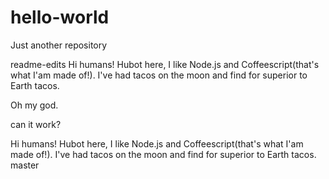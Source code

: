 # hello-world
Just another repository

readme-edits
Hi humans! 
Hubot here, I like Node.js and Coffeescript(that's what I'am made of!). 
I've had tacos on the moon and find for superior to Earth tacos.


Oh my god.


can it work?

Hi humans!
Hubot here, I like Node.js and Coffeescript(that's what I'am made of!).
I've had tacos on the moon and find for superior to Earth tacos.
master
